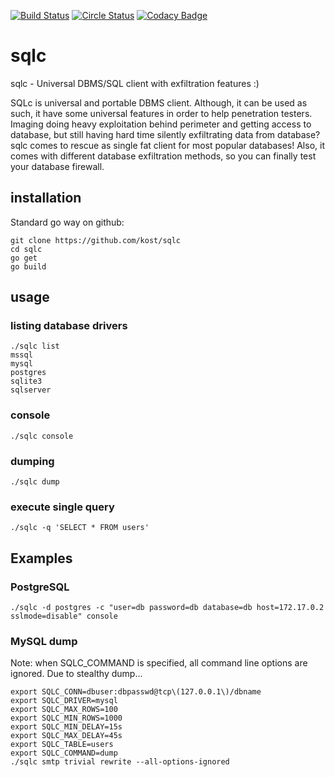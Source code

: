 [![Build Status](https://travis-ci.org/kost/sqlc.png)](https://travis-ci.org/kost/sqlc)
[![Circle Status](https://circleci.com/gh/kost/sqlc.svg?style=shield&circle-token=:circle-token)](https://circleci.com/gh/kost/sqlc)
[![Codacy Badge](https://api.codacy.com/project/badge/Grade/c1ad8ed944fc4289ad6d4f5c3537f3ba)](https://www.codacy.com/manual/kost/sqlc?utm_source=github.com&amp;utm_medium=referral&amp;utm_content=kost/sqlc&amp;utm_campaign=Badge_Grade)

# sqlc
sqlc - Universal DBMS/SQL client with exfiltration features :)

SQLc is universal and portable DBMS client. Although, it can be used as such, it have some universal features in order to help penetration testers. Imaging doing heavy exploitation behind perimeter and getting access to database, but still having hard time silently exfiltrating data from database? sqlc comes to rescue as single fat client for most popular databases! 
Also, it comes with different database exfiltration methods, so you can finally test your database firewall.

## installation

Standard go way on github:

```
git clone https://github.com/kost/sqlc
cd sqlc
go get
go build
```

## usage

### listing database drivers

```
./sqlc list
mssql
mysql
postgres
sqlite3
sqlserver
```

### console

```
./sqlc console
```

### dumping

```
./sqlc dump
```

### execute single query

```
./sqlc -q 'SELECT * FROM users'
```

## Examples

### PostgreSQL

```
./sqlc -d postgres -c "user=db password=db database=db host=172.17.0.2 sslmode=disable" console
```

### MySQL dump

Note: when SQLC_COMMAND is specified, all command line options are ignored. Due to stealthy dump...
```
export SQLC_CONN=dbuser:dbpasswd@tcp\(127.0.0.1\)/dbname
export SQLC_DRIVER=mysql
export SQLC_MAX_ROWS=100
export SQLC_MIN_ROWS=1000
export SQLC_MIN_DELAY=15s
export SQLC_MAX_DELAY=45s
export SQLC_TABLE=users
export SQLC_COMMAND=dump
./sqlc smtp trivial rewrite --all-options-ignored
```

